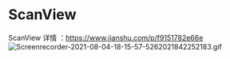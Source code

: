 # ScanView
ScanView
详情 ：https://www.jianshu.com/p/f9151782e66e
![Screenrecorder-2021-08-04-18-15-57-5262021842252183.gif](https://upload-images.jianshu.io/upload_images/19865651-cfeb8c542dafaf43.gif?imageMogr2/auto-orient/strip)

